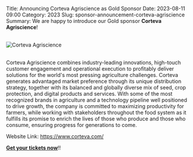 Title: Announcing Corteva Agriscience as Gold Sponsor
Date: 2023-08-11 09:00
Category: 2023
Slug: sponsor-announcement-corteva-agriscience
Summary: We are happy to introduce our Gold sponsor **Corteva Agriscience**!

<!-- PELICAN_END_SUMMARY -->
<br>
<div class="text-center">
  <a href="https://www.corteva.com/" target="_blank" style="border: none; text-decoration: none;">
    <img src="{static}/images/sponsors/corteva.png" alt="Corteva Agriscience" class="img-fluid responsive-image">
  </a>
</div>
<br>

Corteva Agriscience combines industry-leading innovations, high-touch customer engagement and operational execution to profitably deliver solutions for the world's most pressing agriculture challenges. Corteva generates advantaged market preference through its unique distribution strategy, together with its balanced and globally diverse mix of seed, crop protection, and digital products and services. With some of the most recognized brands in agriculture and a technology pipeline well positioned to drive growth, the company is committed to maximizing productivity for farmers, while working with stakeholders throughout the food system as it fulfills its promise to enrich the lives of those who produce and those who consume, ensuring progress for generations to come.

Website Link: <a href="https://www.corteva.com/" target="_blank">https://www.corteva.com/</a>

**[Get your tickets now](https://konfhub.com/pyconindia2023#tickets)**!!
